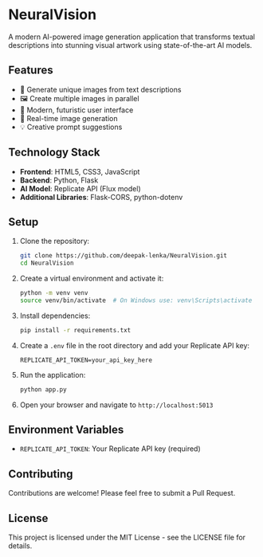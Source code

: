 # NeuralVision

A modern AI-powered image generation application that transforms textual descriptions into stunning visual artwork using state-of-the-art AI models.

## Features

- 🎨 Generate unique images from text descriptions
- 🖼️ Create multiple images in parallel
- 💫 Modern, futuristic user interface
- 🔄 Real-time image generation
- 💡 Creative prompt suggestions

## Technology Stack

- **Frontend**: HTML5, CSS3, JavaScript
- **Backend**: Python, Flask
- **AI Model**: Replicate API (Flux model)
- **Additional Libraries**: Flask-CORS, python-dotenv

## Setup

1. Clone the repository:
   ```bash
   git clone https://github.com/deepak-lenka/NeuralVision.git
   cd NeuralVision
   ```

2. Create a virtual environment and activate it:
   ```bash
   python -m venv venv
   source venv/bin/activate  # On Windows use: venv\Scripts\activate
   ```

3. Install dependencies:
   ```bash
   pip install -r requirements.txt
   ```

4. Create a `.env` file in the root directory and add your Replicate API key:
   ```
   REPLICATE_API_TOKEN=your_api_key_here
   ```

5. Run the application:
   ```bash
   python app.py
   ```

6. Open your browser and navigate to `http://localhost:5013`

## Environment Variables

- `REPLICATE_API_TOKEN`: Your Replicate API key (required)

## Contributing

Contributions are welcome! Please feel free to submit a Pull Request.

## License

This project is licensed under the MIT License - see the LICENSE file for details.
